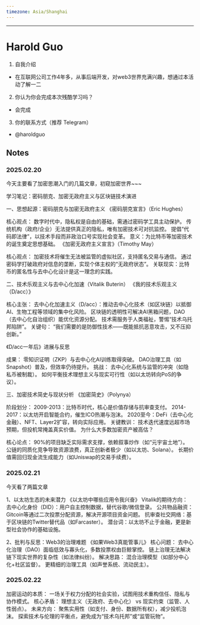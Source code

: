 ```yaml
---
timezone: Asia/Shanghai
---
```


---

# Harold Guo

1. 自我介绍
  - 在互联网公司工作4年多，从事后端开发，对web3世界充满兴趣，想通过本活动了解一二 
2. 你认为你会完成本次残酷学习吗？
  - 会完成
3. 你的联系方式（推荐 Telegram）
  - @haroldguo

## Notes

<!-- Content_START -->

### 2025.02.20
今天主要看了加密思潮入门的几篇文章，初窥加密世界~~~

学习笔记：密码朋克、加密无政府主义与区块链技术演进 

一、思想起源：密码朋克与加密无政府主义 《密码朋克宣言》（Eric Hughes）

核心观点： 数字时代中，隐私权是自由的基础，需通过密码学工具主动保护。 传统机构（政府/企业）无法提供真正的隐私，唯有加密技术可对抗监控。 提倡“代码即法律”，以技术手段而非政治口号实现社会变革。 意义：为比特币等加密技术的诞生奠定思想基础。 《加密无政府主义宣言》（Timothy May）

核心观点： 加密技术将催生无法被监管的虚拟社区，支持匿名交易与通信。 通过密码学打破政府对信息的垄断，实现个体主权的“无政府状态”。 关联现实：比特币的匿名性与去中心化设计是这一理念的实践。 

二、技术乐观主义与去中心化加速（Vitalik Buterin） 《我的技术乐观主义（D/acc）》

核心主张： 去中心化加速主义（D/acc）：推动去中心化技术（如区块链）以抵御AI、生物工程等领域的集中化风险。 区块链的透明性可解决AI黑箱问题，DAO（去中心化自治组织）能优化资源分配。 技术需服务于人类福祉，警惕“技术乌托邦陷阱”。 关键句： “我们需要的是防御性技术——既能抵抗恶意攻击，又不压抑创新。”

《D/acc一年后》进展与反思

成果： 零知识证明（ZKP）与去中心化AI训练取得突破。 DAO治理工具（如Snapshot）普及，但效率仍待提升。 挑战： 去中心化系统与监管的冲突（如隐私币被制裁）。 如何平衡技术理想主义与现实可行性（如以太坊转向PoS的争议）。 

三、加密技术简史与现状分析 《加密简史》（Polynya）

阶段划分： 2009-2013：比特币时代，核心是价值存储与抗审查支付。 2014-2017：以太坊开启智能合约，催生ICO热潮与泡沫。 2020至今：DeFi（去中心化金融）、NFT、Layer2扩容，转向实际应用。 关键教训： 技术迭代速度远超市场预期，但投机常掩盖真实价值。 为什么大多数加密资产被高估？

核心论点： 90%的项目缺乏实际需求支撑，依赖叙事炒作（如“元宇宙土地”）。 公链的同质化竞争导致资源浪费，真正创新者极少（如以太坊、Solana）。 长期价值需回归现金流生成能力（如Uniswap的交易手续费）。

### 2025.02.21

今天看了两篇文章

1、以太坊生态的未来潜力
《以太坊中哪些应用令我兴奋》
Vitalik的期待方向：
去中心化身份（DID）：用户自主控制数据，替代谷歌/微信登录。
公共物品融资：Gitcoin等通过二次投票分配资源，解决开源项目资金问题。
抗审查社交网络：基于区块链的Twitter替代品（如Farcaster）。
潜台词：以太坊不止于金融，更是新型社会协作的基础设施。

2、批判与反思：Web3的治理难题
《如果Web3真能管事儿》
核心问题：
去中心化治理（DAO）面临低效与寡头化，多数投票权由巨鲸掌控。
链上治理无法解决链下现实世界的复杂性（如法律纠纷）。
解决思路：
混合治理模型（如部分中心化+社区监督）。
更精细的治理工具（如声誉系统、流动民主）。

### 2025.02.22
加密运动的本质：
一场关于权力分配的社会实验，试图用技术重构信任、隐私与协作模式。
核心矛盾：
理想主义（无政府、去中心化） vs 现实约束（监管、人性弱点）。
未来方向：
聚焦实用性（如支付、身份、数据所有权），减少投机泡沫。
探索技术与伦理的平衡点，避免成为“技术乌托邦”或“监管玩物”。


<!-- Content_END -->
